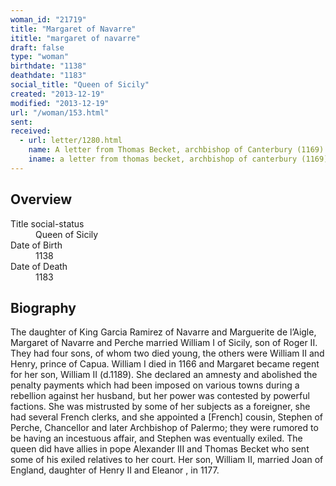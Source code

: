 ```yaml
---
woman_id: "21719"
title: "Margaret of Navarre"
ititle: "margaret of navarre"
draft: false
type: "woman"
birthdate: "1138"
deathdate: "1183"
social_title: "Queen of Sicily"
created: "2013-12-19"
modified: "2013-12-19"
url: "/woman/153.html"
sent:
received:
  - url: letter/1280.html
    name: A letter from Thomas Becket, archbishop of Canterbury (1169)
    iname: a letter from thomas becket, archbishop of canterbury (1169)
---
```

<h2 class="mt-4">Overview</h2><dt>Title social-status</dt><dd>Queen of Sicily</dd><dt>Date of Birth</dt><dd>1138</dd><dt>Date of Death</dt><dd>1183</dd><h2 class="mt-4">Biography</h2>The daughter of King Garcia Ramirez of Navarre and Marguerite de l’Aigle, Margaret of Navarre and Perche married William I of Sicily, son of Roger II.  They had four sons, of whom two died young, the others were William II and Henry, prince of Capua.  William I died in 1166 and Margaret became regent for her son, William II (d.1189).  She declared an amnesty and abolished the penalty payments which had been imposed on various towns during a rebellion against her husband, but her power was contested by powerful factions.  She was mistrusted by some of her subjects as a foreigner, she had several French clerks, and she appointed a [French] cousin, Stephen of Perche, Chancellor and later Archbishop of Palermo; they were rumored to be having an incestuous affair, and Stephen was eventually exiled.  The queen did have allies in pope Alexander III and Thomas Becket who sent some of his exiled relatives to her court.   Her son, William II, married Joan of England, daughter of Henry II and Eleanor , in 1177.